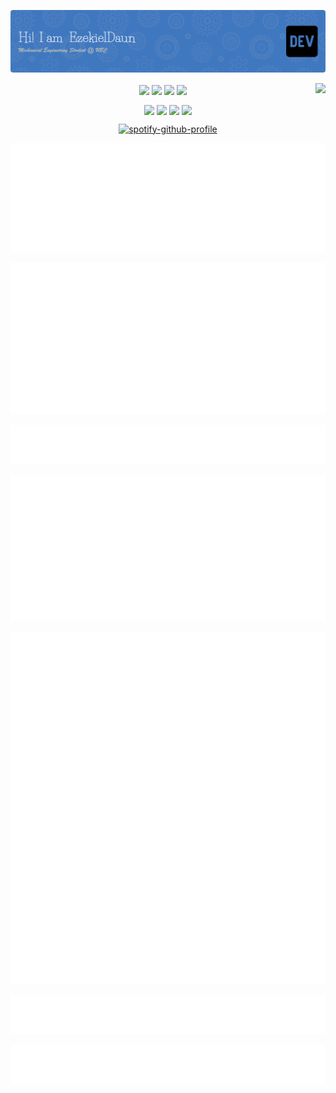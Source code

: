 ![Greeting](./github-header-image.png)

<p align = "center">
    <img align = "center" src="https://img.shields.io/badge/rust-%23000000.svg?style=for-the-badge&logo=rust&logoColor=white" href="https://doc.rust-lang.org/stable/book/">
    <img align = "center" src="https://img.shields.io/badge/python-3670A0?style=for-the-badge&logo=python&logoColor=ffdd54" href="https://www.python.org/">
    <img align = "center" src="https://img.shields.io/badge/c-%2300599C.svg?style=for-the-badge&logo=c&logoColor=white" href="https://en.cppreference.com/w/c">
    <img align = "center" src="https://img.shields.io/badge/c++-%2300599C.svg?style=for-the-badge&logo=c%2B%2B&logoColor=white" href="https://en.cppreference.com/w/cpp">
    <img align = "right" src="https://komarev.com/ghpvc/?username=ezekieldaun&color=green">
</p>

<p align = "center">
    <img align = "center" src="https://img.shields.io/badge/Qt-%23217346.svg?style=for-the-badge&logo=Qt&logoColor=white" href="https://www.qt.io/">
    <img align = "center" src="https://img.shields.io/badge/Visual%20Studio%20Code-0078d7.svg?style=for-the-badge&logo=visual-studio-code&logoColor=white" href="https://code.visualstudio.com/">
    <img align = "center" src="https://img.shields.io/badge/-Arduino-00979D?style=for-the-badge&logo=Arduino&logoColor=white" href="https://www.arduino.cc/">
    <img align = "center" src="https://img.shields.io/badge/-RaspberryPi-C51A4A?style=for-the-badge&logo=Raspberry-Pi" href="https://www.raspberrypi.org/">
</p>

<div align = "center">

[![spotify-github-profile](https://spotify-github-profile.vercel.app/api/view?uid=21bvmddg42mq6ww6syiovlkxq&cover_image=true&theme=natemoo-re&bar_color=53b14f&bar_color_cover=false)](https://spotify-github-profile.vercel.app/api/view?uid=21bvmddg42mq6ww6syiovlkxq&redirect=true)

</div>

<!-- [![/metrics.classic.svg](/metrics.classic.svg)]()(https://github.com/EzekielDaun/EzekielDaun) -->

[![/metrics.plugin.languages.details.svg](/metrics.plugin.languages.details.svg)](https://github.com/EzekielDaun/EzekielDaun)

[![/metrics.plugin.languages.details.svg](/metrics.plugin.wakatime.svg)](https://github.com/EzekielDaun/EzekielDaun)

[![/metrics.plugin.activity.svg](/metrics.plugin.activity.svg)](https://github.com/EzekielDaun/EzekielDaun)

[![/metrics.plugin.stars.svg](/metrics.plugin.stars.svg)](https://github.com/EzekielDaun/EzekielDaun)

[![/metrics.plugin.anilist.svg](/metrics.plugin.anilist.svg)](https://anilist.co/user/EzekielDaun/)

[![/metrics.plugin.rss.svg](/metrics.plugin.rss.svg)](https://ezekieldaun.github.io/)

[![/metrics.plugin.code.svg](/metrics.plugin.code.svg)](https://github.com/EzekielDaun/EzekielDaun)

<!--
**EzekielDaun/EzekielDaun** is a ✨ _special_ ✨ repository because its `README.md` (this file) appears on your GitHub profile.

Here are some ideas to get you started:

- 🔭 I’m currently working on ...
- 🌱 I’m currently learning ...
- 👯 I’m looking to collaborate on ...
- 🤔 I’m looking for help with ...
- 💬 Ask me about ...
- 📫 How to reach me: ...
- 😄 Pronouns: ...
- ⚡ Fun fact: ...
-->
